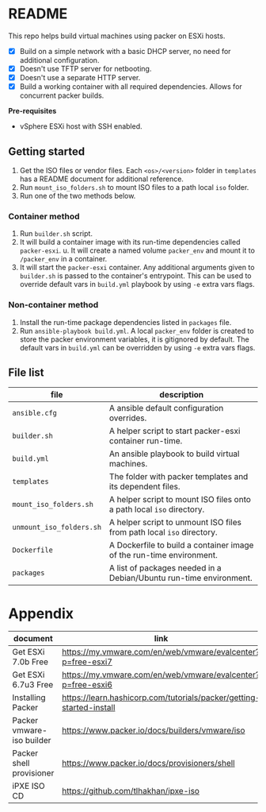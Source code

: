 # README
This repo helps build virtual machines using packer on ESXi hosts.
- [x] Build on a simple network with a basic DHCP server, no need for additional configuration. 
- [x] Doesn't use TFTP server for netbooting.
- [x] Doesn't use a separate HTTP server.
- [x] Build a working container with all required dependencies. Allows for concurrent packer builds.

**Pre-requisites**
- vSphere ESXi host with SSH enabled.

## Getting started
1. Get the ISO files or vendor files.  Each `<os>/<version>` folder in `templates` has a README document for additional reference.
1. Run `mount_iso_folders.sh` to mount ISO files to a path local `iso` folder.
1. Run one of the two methods below.

### Container method
1. Run `builder.sh` script.
1. It will build a container image with its run-time dependencies called `packer-esxi`.
u. It will create a named volume `packer_env` and mount it to `/packer_env` in a container.
1. It will start the `packer-esxi` container.  Any additional arguments given to `builder.sh` is passed to the container's entrypoint.  This can be used to override default vars in `build.yml` playbook by using `-e` extra vars flags.

### Non-container method
1. Install the run-time package dependencies listed in `packages` file.
1. Run `ansible-playbook build.yml`.  A local `packer_env` folder is created to store the packer environment variables, it is gitignored by default.  The default vars in `build.yml` can be overridden by using `-e` extra vars flags.

## File list
file | description
--- | ---
`ansible.cfg` | A ansible default configuration overrides.
`builder.sh` | A helper script to start packer-esxi container run-time.
`build.yml` | An ansible playbook to build virtual machines.
`templates` | The folder with packer templates and its dependent files.
`mount_iso_folders.sh` | A helper script to mount ISO files onto a path local `iso` directory.
`unmount_iso_folders.sh` | A helper script to unmount ISO files from path local `iso` directory.
`Dockerfile` | A Dockerfile to build a container image of the run-time environment.
`packages` | A list of packages needed in a Debian/Ubuntu run-time environment.

# Appendix
document | link
--- | ---
Get ESXi 7.0b Free | <https://my.vmware.com/en/web/vmware/evalcenter?p=free-esxi7>
Get ESXi 6.7u3 Free | <https://my.vmware.com/en/web/vmware/evalcenter?p=free-esxi6>
Installing Packer | <https://learn.hashicorp.com/tutorials/packer/getting-started-install>
Packer vmware-iso builder | <https://www.packer.io/docs/builders/vmware/iso>
Packer shell provisioner | <https://www.packer.io/docs/provisioners/shell>
iPXE ISO CD | <https://github.com/tlhakhan/ipxe-iso>
